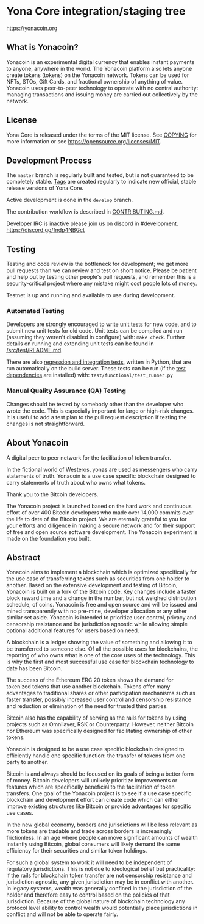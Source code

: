 Yona Core integration/staging tree
=====================================

https://yonacoin.org

What is Yonacoin?
----------------

Yonacoin is an experimental digital currency that enables instant payments to
anyone, anywhere in the world. The Yonacoin platform also lets anyone create tokens (tokens) on the Yonacoin network. 
Tokens can be used for NFTs, STOs, Gift Cards, and fractional ownership of anything of value.
Yonacoin uses peer-to-peer technology to operate
with no central authority: managing transactions and issuing money are carried
out collectively by the network. 



License
-------

Yona Core is released under the terms of the MIT license. See [COPYING](COPYING) for more
information or see https://opensource.org/licenses/MIT.

Development Process
-------------------

The `master` branch is regularly built and tested, but is not guaranteed to be
completely stable. [Tags](https://github.com/YonaProject/Yonacoin/tags) are created
regularly to indicate new official, stable release versions of Yona Core.

Active development is done in the `develop` branch. 

The contribution workflow is described in [CONTRIBUTING.md](CONTRIBUTING.md).

Developer IRC is inactive please join us on discord in #development. https://discord.gg/fndp4NBGct

Testing
-------

Testing and code review is the bottleneck for development; we get more pull
requests than we can review and test on short notice. Please be patient and help out by testing
other people's pull requests, and remember this is a security-critical project where any mistake might cost people
lots of money.

Testnet is up and running and available to use during development.

### Automated Testing

Developers are strongly encouraged to write [unit tests](src/test/README.md) for new code, and to
submit new unit tests for old code. Unit tests can be compiled and run
(assuming they weren't disabled in configure) with: `make check`. Further details on running
and extending unit tests can be found in [/src/test/README.md](/src/test/README.md).

There are also [regression and integration tests](/test), written
in Python, that are run automatically on the build server.
These tests can be run (if the [test dependencies](/test) are installed) with: `test/functional/test_runner.py`


### Manual Quality Assurance (QA) Testing

Changes should be tested by somebody other than the developer who wrote the
code. This is especially important for large or high-risk changes. It is useful
to add a test plan to the pull request description if testing the changes is
not straightforward.


About Yonacoin
----------------
A digital peer to peer network for the facilitation of token transfer.



In the fictional world of Westeros, yonas are used as messengers who carry statements of truth. Yonacoin is a use case specific blockchain designed to carry statements of truth about who owns what tokens. 



Thank you to the Bitcoin developers. 

The Yonacoin project is launched based on the hard work and continuous effort of over 400 Bitcoin developers who made over 14,000 commits over the life to date of the Bitcoin project. We are eternally grateful to you for your efforts and diligence in making a secure network and for their support of free and open source software development.  The Yonacoin experiment is made on the foundation you built.


Abstract
----------------
Yonacoin aims to implement a blockchain which is optimized specifically for the use case of transferring tokens such as securities from one holder to another. Based on the extensive development and testing of Bitcoin, Yonacoin is built on a fork of the Bitcoin code. Key changes include a faster block reward time and a change in the number, but not weighed distribution schedule, of coins. Yonacoin is free and open source and will be issued and mined transparently with no pre-mine, developer allocation or any other similar set aside. Yonacoin is intended to prioritize user control, privacy and censorship resistance and be jurisdiction agnostic while allowing simple optional additional features for users based on need.



A blockchain is a ledger showing the value of something and allowing it to be transferred to someone else. Of all the possible uses for blockchains, the reporting of who owns what is one of the core uses of the technology.  This is why the first and most successful use case for blockchain technology to date has been Bitcoin.

The success of the Ethereum ERC 20 token shows the demand for tokenized tokens that use another blockchain.  Tokens offer many advantages to traditional shares or other participation mechanisms such as faster transfer, possibly increased user control and censorship resistance and reduction or elimination of the need for trusted third parties.

Bitcoin also has the capability of serving as the rails for tokens by using projects such as Omnilayer, RSK or Counterparty. However, neither Bitcoin nor Ethereum was specifically designed for facilitating ownership of other tokens. 

Yonacoin is designed to be a use case specific blockchain designed to efficiently handle one specific function: the transfer of tokens from one party to another.

Bitcoin is and always should be focused on its goals of being a better form of money. Bitcoin developers will unlikely prioritize improvements or features which are specifically beneficial to the facilitation of token transfers.  One goal of the Yonacoin project is to see if a use case specific blockchain and development effort can create code which can either improve existing structures like Bitcoin or provide advantages for specific use cases.

In the new global economy, borders and jurisdictions will be less relevant as more tokens are tradable and trade across borders is increasingly frictionless. In an age where people can move significant amounts of wealth instantly using Bitcoin, global consumers will likely demand the same efficiency for their securities and similar token holdings.

For such a global system to work it will need to be independent of regulatory jurisdictions.  This is not due to ideological belief but practicality: if the rails for blockchain token transfer are not censorship resistance and jurisdiction agnostic, any given jurisdiction may be in conflict with another.  In legacy systems, wealth was generally confined in the jurisdiction of the holder and therefore easy to control based on the policies of that jurisdiction. Because of the global nature of blockchain technology any protocol level ability to control wealth would potentially place jurisdictions in conflict and will not be able to operate fairly.  

